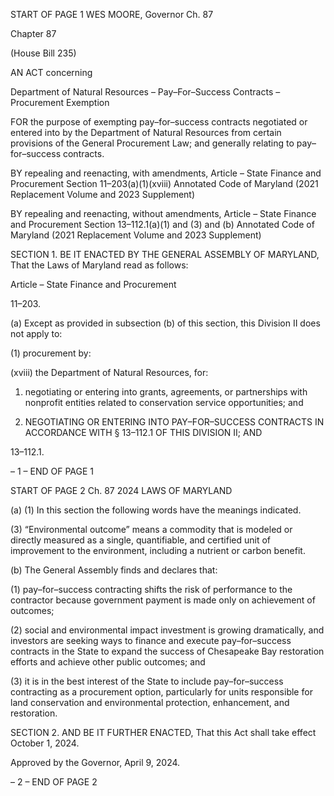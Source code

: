 START OF PAGE 1
WES MOORE, Governor Ch. 87

Chapter 87

(House Bill 235)

AN ACT concerning

Department of Natural Resources – Pay–For–Success Contracts – Procurement
Exemption

FOR the purpose of exempting pay–for–success contracts negotiated or entered into by the
Department of Natural Resources from certain provisions of the General
Procurement Law; and generally relating to pay–for–success contracts.

BY repealing and reenacting, with amendments,
Article – State Finance and Procurement
Section 11–203(a)(1)(xviii)
Annotated Code of Maryland
(2021 Replacement Volume and 2023 Supplement)

BY repealing and reenacting, without amendments,
Article – State Finance and Procurement
Section 13–112.1(a)(1) and (3) and (b)
Annotated Code of Maryland
(2021 Replacement Volume and 2023 Supplement)

SECTION 1. BE IT ENACTED BY THE GENERAL ASSEMBLY OF MARYLAND,
That the Laws of Maryland read as follows:

Article – State Finance and Procurement

11–203.

(a) Except as provided in subsection (b) of this section, this Division II does not
apply to:

(1) procurement by:

(xviii) the Department of Natural Resources, for:

1. negotiating or entering into grants, agreements, or
partnerships with nonprofit entities related to conservation service opportunities; and

2. NEGOTIATING OR ENTERING INTO PAY–FOR–SUCCESS
CONTRACTS IN ACCORDANCE WITH § 13–112.1 OF THIS DIVISION II; AND

13–112.1.

– 1 –
END OF PAGE 1

START OF PAGE 2
Ch. 87 2024 LAWS OF MARYLAND

(a) (1) In this section the following words have the meanings indicated.

(3) “Environmental outcome” means a commodity that is modeled or
directly measured as a single, quantifiable, and certified unit of improvement to the
environment, including a nutrient or carbon benefit.

(b) The General Assembly finds and declares that:

(1) pay–for–success contracting shifts the risk of performance to the
contractor because government payment is made only on achievement of outcomes;

(2) social and environmental impact investment is growing dramatically,
and investors are seeking ways to finance and execute pay–for–success contracts in the
State to expand the success of Chesapeake Bay restoration efforts and achieve other public
outcomes; and

(3) it is in the best interest of the State to include pay–for–success
contracting as a procurement option, particularly for units responsible for land
conservation and environmental protection, enhancement, and restoration.

SECTION 2. AND BE IT FURTHER ENACTED, That this Act shall take effect
October 1, 2024.

Approved by the Governor, April 9, 2024.

– 2 –
END OF PAGE 2